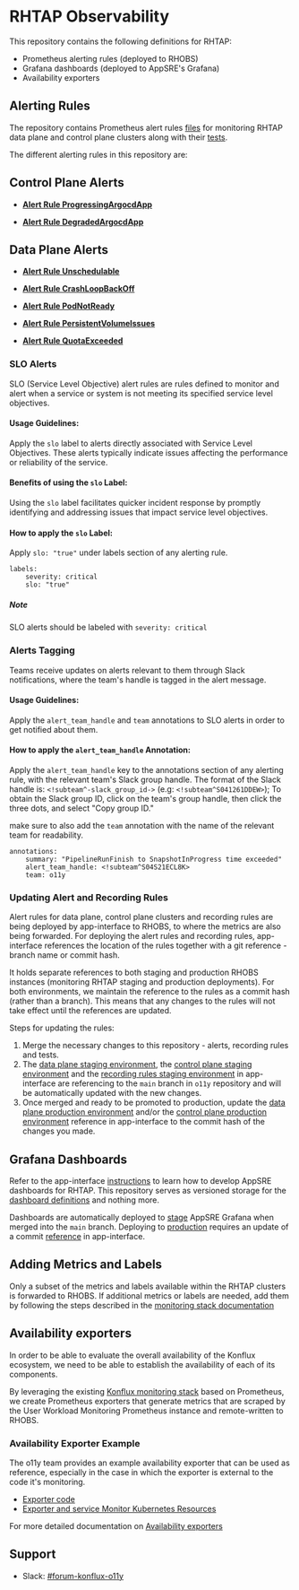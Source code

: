 # RHTAP Observability 

This repository contains the following definitions for RHTAP:
  * Prometheus alerting rules (deployed to RHOBS)
  * Grafana dashboards (deployed to AppSRE's Grafana)
  * Availability exporters

## Alerting Rules

The repository contains Prometheus alert rules [files](rhobs/alerting) for monitoring
RHTAP data plane and control plane clusters along with their [tests](test/promql).


The different alerting rules in this repository are:

## Control Plane Alerts

* [**Alert Rule ProgressingArgocdApp**](https://gitlab.cee.redhat.com/rhtap/docs/sop/-/blob/main/o11y/alert-rule-ProgressingArgocdApp.md)

* [**Alert Rule DegradedArgocdApp**](https://gitlab.cee.redhat.com/rhtap/docs/sop/-/blob/main/o11y/alert-rule-degradedArgocdApp.md)

## Data Plane Alerts

* [**Alert Rule Unschedulable**](https://gitlab.cee.redhat.com/rhtap/docs/sop/-/blob/main/o11y/alert-rule-unschedualablePods.md)

* [**Alert Rule CrashLoopBackOff**](https://gitlab.cee.redhat.com/rhtap/docs/sop/-/blob/main/o11y/alert-rule-crashLoopBackOff.md?ref_type=heads)

* [**Alert Rule PodNotReady**](https://gitlab.cee.redhat.com/rhtap/docs/sop/-/blob/main/o11y/alert-rule-PodNotReady.md?ref_type=heads)

* [**Alert Rule PersistentVolumeIssues**](https://gitlab.cee.redhat.com/rhtap/docs/sop/-/blob/main/o11y/alert-rule-pesistentVolumeIssues.md?ref_type=heads)

* [**Alert Rule QuotaExceeded**](https://gitlab.cee.redhat.com/rhtap/docs/sop/-/blob/main/o11y/alert-rule-QuotaExceeded.md)

### SLO Alerts

SLO (Service Level Objective) alert rules are rules defined to monitor and alert 
when a service or system is not meeting its specified service level objectives.

#### Usage Guidelines:

Apply the `slo` label to alerts directly associated with Service Level Objectives.
These alerts typically indicate issues affecting the performance or reliability of the service.

#### Benefits of using the `slo` Label:

Using the `slo` label facilitates quicker incident response by
promptly identifying and addressing issues that impact service level objectives.
  
#### How to apply the `slo` Label:

Apply `slo: "true"` under labels section of any alerting rule.
  ```
  labels:
      severity: critical
      slo: "true"
  ```
##### Note
SLO alerts should be labeled with `severity: critical`

### Alerts Tagging

Teams receive updates on alerts relevant to them through Slack notifications, 
where the team's handle is tagged in the alert message.

#### Usage Guidelines:

Apply the `alert_team_handle` and `team` annotations to SLO alerts in order to get notified about them.
  
#### How to apply the `alert_team_handle` Annotation:

Apply the `alert_team_handle` key to the annotations section of any alerting rule,
with the relevant team's Slack group handle.
The format of the Slack handle is: `<!subteam^-slack_group_id->` (e.g: `<!subteam^S041261DDEW>`);
To obtain the Slack group ID, click on the team's group handle, then click the three dots, and select "Copy group ID."

make sure to also add the `team` annotation with the name of the relevant team for readability.
  ```
  annotations:
      summary: "PipelineRunFinish to SnapshotInProgress time exceeded"
      alert_team_handle: <!subteam^S04S21ECL8K>
      team: o11y
  ```

### Updating Alert and Recording Rules

Alert rules for data plane, control plane clusters and recording rules are being deployed by
app-interface to RHOBS, to where the metrics are also being forwarded. For deploying the
alert rules and recording rules, app-interface references the location of the rules together
with a git reference - branch name or commit hash.

It holds separate references to both staging and production RHOBS instances (monitoring
RHTAP staging and production deployments). For both environments, we maintain the
reference to the rules as a commit hash (rather than a branch). This means that any
changes to the rules will not take effect until the references are updated.

Steps for updating the rules:

1. Merge the necessary changes to this repository - alerts, recording rules and tests.
2. The
[data plane staging environment](https://gitlab.cee.redhat.com/service/app-interface/-/blob/master/data/services/stonesoup/cicd/saas-rhtap-rules.yaml#L35),
the
[control plane staging environment](https://gitlab.cee.redhat.com/service/app-interface/-/blob/master/data/services/stonesoup/cicd/saas-rhtap-rules.yaml#L49)
and the
[recording rules staging environment](https://gitlab.cee.redhat.com/service/app-interface/-/blob/master/data/services/stonesoup/cicd/saas-rhtap-rules.yaml#L63)
in app-interface are referencing to the `main` branch in `o11y` repository  and will be automatically updated with the new changes.
3. Once merged and ready to be promoted to production, update the
[data plane production environment](https://gitlab.cee.redhat.com/service/app-interface/-/blob/master/data/services/stonesoup/cicd/saas-rhtap-rules.yaml#L39) 
and/or the
[control plane production environment](https://gitlab.cee.redhat.com/service/app-interface/-/blob/master/data/services/stonesoup/cicd/saas-rhtap-rules.yaml#L53) 
reference in app-interface to the commit hash of the changes you made.

## Grafana Dashboards

Refer to the app-interface [instructions](
https://gitlab.cee.redhat.com/service/app-interface/-/blob/master/docs/app-sre/monitoring.md#visualization-with-grafana)
to learn how to develop AppSRE dashboards for RHTAP. This repository serves as
versioned storage for the [dashboard definitions](dashboards/) and nothing more.

Dashboards are automatically deployed to [stage](https://grafana.stage.devshift.net) AppSRE Grafana when merged into the `main` branch.
Deploying to [production](https://grafana.app-sre.devshift.net/) requires an update of a commit
[reference](https://gitlab.cee.redhat.com/service/app-interface/-/blob/b03e4336a3223ec7b90dc9bc69707c9ee0ff9af6/data/services/stonesoup/cicd/saas-stonesoup-dashboards.yml#L37)
in app-interface.

## Adding Metrics and Labels

Only a subset of the metrics and labels available within the RHTAP clusters is forwarded
to RHOBS. If additional metrics or labels are needed, add them by following the steps
described in the
[monitoring stack documentation](https://github.com/redhat-appstudio/infra-deployments/blob/main/components/monitoring/prometheus/README.md#federation-and-remote-write)

## Availability exporters

In order to be able to evaluate the overall availability of the Konflux ecosystem, we
need to be able to establish the availability of each of its components.

By leveraging the existing [Konflux monitoring stack](https://gitlab.cee.redhat.com/konflux/docs/documentation/-/blob/main/o11y/monitoring/monitoring.md)
based on Prometheus, we create Prometheus exporters that generate metrics that are
scraped by the User Workload Monitoring Prometheus instance and remote-written to RHOBS.

### Availability Exporter Example
The o11y team provides an example availability exporter that can be used as reference,
especially in the case in which the exporter is external to the code it's monitoring.

- [Exporter code](https://github.com/redhat-appstudio/o11y/tree/main/exporters/dsexporter)
- [Exporter and service Monitor Kubernetes Resources](https://github.com/redhat-appstudio/o11y/tree/main/config/exporters/monitoring/grafana/base)

For more detailed documentation on [Availability exporters](https://gitlab.cee.redhat.com/konflux/docs/documentation/-/blob/main/o11y/monitoring/availability_exporters.md?ref_type=heads)

## Support

- Slack: [#forum-konflux-o11y](https://app.slack.com/client/E030G10V24F/C04FDFTF8EB)
